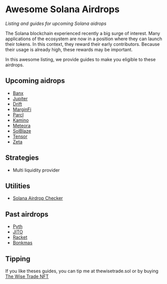 # Awesome Solana Airdrops

*Listing and guides for upcoming Solana aidrops*

The Solana blockchain experienced recently a big surge of interest. Many applications of the ecosystem
are now in a position where they can launch their tokens. In this context, they reward their early contributors.
Because their usage is already high, these rewards may be important.

In this awesome listing, we provide guides to make you eligible to these airdrops.

## Upcoming aidrops

* [Banx](https://github.com/defilogist/awesome-solana-airdrops/blob/main/guides/banx.md)
* [Jupiter](https://github.com/defilogist/awesome-solana-airdrops/blob/main/guides/jupiter.md)
* [Drift](https://github.com/defilogist/awesome-solana-airdrops/blob/main/guides/drift.md)
* [MarginFi](https://github.com/defilogist/awesome-solana-airdrops/blob/main/guides/marginfi.md)
* [Parcl](https://github.com/defilogist/awesome-solana-airdrops/blob/main/guides/parcl.md)
* [Kamino](https://github.com/defilogist/awesome-solana-airdrops/blob/main/guides/kamino.md)
* [Meteora](https://github.com/defilogist/awesome-solana-airdrops/blob/main/guides/meteora.md)
* [SolBlaze](https://github.com/defilogist/awesome-solana-airdrops/blob/main/guides/solblaze.md)
* [Tensor](https://github.com/defilogist/awesome-solana-airdrops/blob/main/guides/tensor.md)
* [Zeta](https://github.com/defilogist/awesome-solana-airdrops/blob/main/guides/zeta.md)

## Strategies

* Multi liquidity provider

## Utilities

* [Solana Airdrop Checker](https://solana-airdrop-checker.solworks.dev/)

## Past airdrops

* [Pyth](https://pyth.network/)
* [JITO](https://www.jito.wtf/)
* [Racket](https://racket.wtf/)
* [Bonkmas](https://bonkmas.com/)

## Tipping

If you like theses guides, you can tip me at thewisetrade.sol or by buying [The Wise Trade NFT](https://exchange.art/editions/9rukfGYfTxpmiRFrGvhSSCASsqhgsWGundBHNQB2vKPy)
